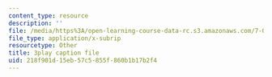 ```yaml
---
content_type: resource
description: ''
file: /media/https%3A/open-learning-course-data-rc.s3.amazonaws.com/7-014-introductory-biology-spring-2005/218f901d15eb57c5855f860b1b17b2f4_lm8ywGl9AIQ.vtt
file_type: application/x-subrip
resourcetype: Other
title: 3play caption file
uid: 218f901d-15eb-57c5-855f-860b1b17b2f4
---
```

